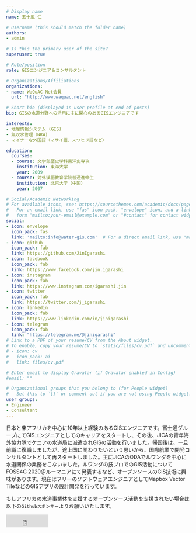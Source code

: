 ```yaml
---
# Display name
name: 五十嵐 仁

# Username (this should match the folder name)
authors:
- admin

# Is this the primary user of the site?
superuser: true

# Role/position
role: GISエンジニア＆コンサルタント

# Organizations/Affiliations
organizations:
- name: WaQuAC-Net会員
  url: "http://www.waquac.net/english"

# Short bio (displayed in user profile at end of posts)
bio: GISの水道分野への活用に主に関心のあるGISエンジニアです

interests:
- 地理情報システム (GIS)
- 無収水管理（NRW)
- マイナーな外国語（マサイ語、スワヒリ語など）

education:
  courses:
  - course: 文学部歴史学科東洋史専攻
    institution: 東海大学
    year: 2009
  - course: 対外漢語教育学院普通進修生
    institution: 北京大学（中国）
    year: 2007

# Social/Academic Networking
# For available icons, see: https://sourcethemes.com/academic/docs/page-builder/#icons
#   For an email link, use "fas" icon pack, "envelope" icon, and a link in the
#   form "mailto:your-email@example.com" or "#contact" for contact widget.
social:
- icon: envelope
  icon_pack: fas
  link: 'mailto:info@water-gis.com'  # For a direct email link, use "mailto:test@example.org".
- icon: github
  icon_pack: fab
  link: https://github.com/JinIgarashi
- icon: facebook
  icon_pack: fab
  link: https://www.facebook.com/jin.igarashi
- icon: instagram
  icon_pack: fab
  link: https://www.instagram.com/igarashi.jin
- icon: twitter
  icon_pack: fab
  link: https://twitter.com/j_igarashi
- icon: linkedin
  icon_pack: fab
  link: https://www.linkedin.com/in/jinigarashi
- icon: telegram
  icon_pack: fab
  link: "https://telegram.me/@jinigarashi"
# Link to a PDF of your resume/CV from the About widget.
# To enable, copy your resume/CV to `static/files/cv.pdf` and uncomment the lines below.
# - icon: cv
#   icon_pack: ai
#   link: files/cv.pdf

# Enter email to display Gravatar (if Gravatar enabled in Config)
#email: ""

# Organizational groups that you belong to (for People widget)
#   Set this to `[]` or comment out if you are not using People widget.
user_groups:
- Engineer
- Consultant
---
```


日本と東アフリカを中心に10年以上経験のあるGISエンジニアです。富士通グループにてGISエンジニアとしてのキャリアをスタートし、その後、JICAの青年海外協力隊でケニアの水道局に派遣されGISの活動を行いました。帰国後は、一旦前職に復職しましたが、途上国に関わりたいという思いから、国際航業で開発コンサルタントとして再スタートしました。主にJICAのODAでルワンダを中心に水道関係の業務をこないました。ルワンダの技プロでのGIS活動についてFOSS4G 2020＠ルーマニアにて発表するなど、オープンソースのGIS技術に興味があります。現在はフリーのソフトウェアエンジニアとしてMapbox Vector TileなどのGISアプリの設計開発を行っています。

もしアフリカの水道事業体を支援するオープンソース活動を支援されたい場合は以下の`Githubスポンサー`よりお願いいたします。

<iframe src="https://github.com/sponsors/JinIgarashi/button" title="Sponsor JinIgarashi" height="35" width="116" style="border: 0;"></iframe>